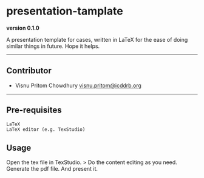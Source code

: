 # presentation-tamplate

**version 0.1.0**

A presentation template for cases, written in LaTeX for the ease of doing similar things in future. Hope it helps. 

---

## Contributor

- Visnu Pritom Chowdhury <visnu.pritom@icddrb.org>

---

## Pre-requisites
```
LaTeX
LaTeX editor (e.g. TexStudio) 
```

## Usage
Open the tex file in TexStudio. $>$ Do the content editing as you need. Generate the pdf file. And present it. 
